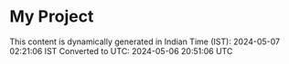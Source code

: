 # My Project

This content is dynamically generated in Indian Time (IST): 2024-05-07 02:21:06 IST
Converted to UTC: 2024-05-06 20:51:06 UTC
